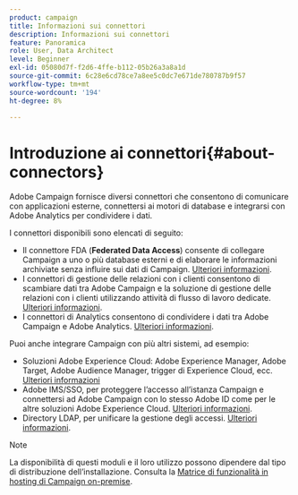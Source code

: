```yaml
---
product: campaign
title: Informazioni sui connettori
description: Informazioni sui connettori
feature: Panoramica
role: User, Data Architect
level: Beginner
exl-id: 05080d7f-f2d6-4ffe-b112-05b26a3a8a1d
source-git-commit: 6c28e6cd78ce7a8ee5c0dc7e671de780787b9f57
workflow-type: tm+mt
source-wordcount: '194'
ht-degree: 8%

---
```


# Introduzione ai connettori{#about-connectors}

Adobe Campaign fornisce diversi connettori che consentono di comunicare con applicazioni esterne, connettersi ai motori di database e integrarsi con Adobe Analytics per condividere i dati.

I connettori disponibili sono elencati di seguito:

* Il connettore FDA (**Federated Data Access**) consente di collegare Campaign a uno o più database esterni e di elaborare le informazioni archiviate senza influire sui dati di Campaign. [Ulteriori informazioni](../../installation/using/about-fda.md).
* I connettori di gestione delle relazioni con i clienti consentono di scambiare dati tra Adobe Campaign e la soluzione di gestione delle relazioni con i clienti utilizzando attività di flusso di lavoro dedicate. [Ulteriori informazioni](../../platform/using/crm-connectors.md).
* I connettori di Analytics consentono di condividere i dati tra Adobe Campaign e Adobe Analytics. [Ulteriori informazioni](../../platform/using/adobe-analytics-connector.md).

Puoi anche integrare Campaign con più altri sistemi, ad esempio:

* Soluzioni Adobe Experience Cloud: Adobe Experience Manager, Adobe Target, Adobe Audience Manager, trigger di Experience Cloud, ecc. [Ulteriori informazioni](../../integrations/using/about-campaign-integrations.md)
* Adobe IMS/SSO, per proteggere l’accesso all’istanza Campaign e connettersi ad Adobe Campaign con lo stesso Adobe ID come per le altre soluzioni Adobe Experience Cloud. [Ulteriori informazioni](../../integrations/using/about-adobe-id.md).
* Directory LDAP, per unificare la gestione degli accessi. [Ulteriori informazioni](../../installation/using/connecting-through-ldap.md).

>[!NOTE]
>
>La disponibilità di questi moduli e il loro utilizzo possono dipendere dal tipo di distribuzione dell’installazione. Consulta la [Matrice di funzionalità in hosting di Campaign on-premise](../../installation/using/capability-matrix.md).
